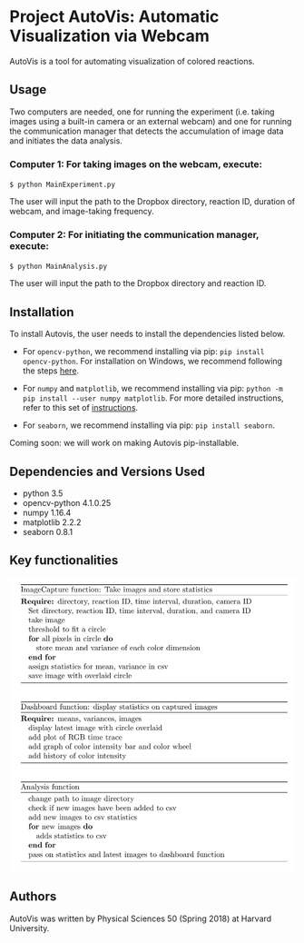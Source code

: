 

# Project AutoVis: Automatic Visualization via Webcam

AutoVis is a tool for automating visualization of colored reactions.

## Usage

Two computers are needed, one for running the experiment (i.e. taking images using a built-in camera or an external webcam) and one for running the communication manager that detects the accumulation of image data and initiates the data analysis.

### Computer 1: For taking images on the webcam, execute:

`$ python MainExperiment.py`

The user will input the path to the Dropbox directory, reaction ID, duration of webcam, and image-taking frequency. 

### Computer 2: For initiating the communication manager, execute:

`$ python MainAnalysis.py`

The user will input the path to the Dropbox directory and reaction ID.

## Installation

To install Autovis, the user needs to install the dependencies listed below. 

- For `opencv-python`, we recommend installing via pip: `pip install opencv-python`. For installation on Windows, we recommend following the steps [here](https://opencv-python-tutroals.readthedocs.io/en/latest/py_tutorials/py_setup/py_table_of_contents_setup/py_table_of_contents_setup.html).

- For `numpy` and `matplotlib`, we recommend installing via pip: `python -m pip install --user numpy matplotlib`. For more detailed instructions, refer to this set of [instructions](https://www.scipy.org/install.html).

- For `seaborn`, we recommend installing via pip: `pip install seaborn`.

Coming soon: we will work on making Autovis pip-installable. 

## Dependencies and Versions Used
- python 3.5
- opencv-python 4.1.0.25
- numpy 1.16.4
- matplotlib 2.2.2
- seaborn 0.8.1

## Key functionalities

![Project Components](ps50algo.PNG)

## Authors

AutoVis was written by Physical Sciences 50 (Spring 2018) at Harvard University. 
